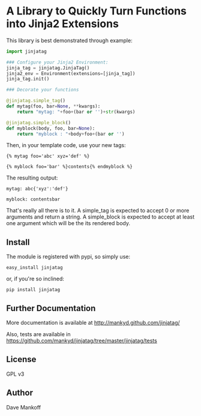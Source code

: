 A Library to Quickly Turn Functions into Jinja2 Extensions
==========================================================

This library is best demonstrated through example:

```python
import jinjatag

### Configure your Jinja2 Environment:
jinja_tag = jinjatag.JinjaTag()
jinja2_env = Environment(extensions=[jinja_tag])
jinja_tag.init()

### Decorate your functions

@jinjatag.simple_tag()
def mytag(foo, bar=None, **kwargs):
    return "mytag: "+foo+(bar or '')+str(kwargs)

@jinjatag.simple_block()
def myblock(body, foo, bar=None):
    return "myblock : "+body+foo+(bar or '')

```

Then, in your template code, use your new tags:

    {% mytag foo='abc' xyz='def' %}

    {% myblock foo='bar' %}contents{% endmyblock %}

The resulting output:

    mytag: abc{'xyz':'def'}

    myblock: contentsbar

That's really all there is to it. A simple_tag is expected to accept 0 or more arguments and return a string. A simple_block is expected to accept at least one argument which will be the its rendered body.


Install
-------

The module is registered with pypi, so simply use:

    easy_install jinjatag

or, if you're so inclined:

    pip install jinjatag


Further Documentation
----------------------

More documentation is available at http://mankyd.github.com/jinjatag/

Also, tests are available in https://github.com/mankyd/jinjatag/tree/master/jinjatag/tests


License
--------

GPL v3

Author
-------

Dave Mankoff